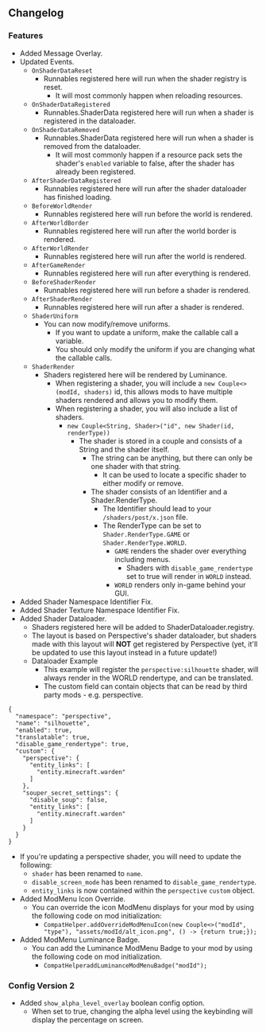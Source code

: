 ## Changelog  
### Features  
- Added Message Overlay.  
- Updated Events.  
  - `OnShaderDataReset`  
    - Runnables registered here will run when the shader registry is reset.  
      - It will most commonly happen when reloading resources.  
  - `OnShaderDataRegistered`  
    - Runnables.ShaderData registered here will run when a shader is registered in the dataloader.  
  - `OnShaderDataRemoved`  
    - Runnables.ShaderData registered here will run when a shader is removed from the dataloader.  
      - It will most commonly happen if a resource pack sets the shader's `enabled` variable to false, after the shader has already been registered.  
  - `AfterShaderDataRegistered`  
    - Runnables registered here will run after the shader dataloader has finished loading.  
  - `BeforeWorldRender`  
    - Runnables registered here will run before the world is rendered.  
  - `AfterWorldBorder`  
    - Runnables registered here will run after the world border is rendered.  
  - `AfterWorldRender`  
    - Runnables registered here will run after the world is rendered.  
  - `AfterGameRender`  
    - Runnables registered here will run after everything is rendered.  
  - `BeforeShaderRender`  
    - Runnables registered here will run before a shader is rendered.  
  - `AfterShaderRender`  
    - Runnables registered here will run after a shader is rendered.  
  - `ShaderUniform`  
    - You can now modify/remove uniforms.  
      - If you want to update a uniform, make the callable call a variable.  
      - You should only modify the uniform if you are changing what the callable calls.  
  - `ShaderRender`  
    - Shaders registered here will be rendered by Luminance.  
      - When registering a shader, you will include a `new Couple<>(modId, shaders)` id, this allows mods to have multiple shaders rendered and allows you to modify them.  
      - When registering a shader, you will also include a list of shaders.  
        - `new Couple<String, Shader>("id", new Shader(id, renderType))`
          - The shader is stored in a couple and consists of a String and the shader itself.  
            - The string can be anything, but there can only be one shader with that string.  
              - It can be used to locate a specific shader to either modify or remove.  
            - The shader consists of an Identifier and a Shader.RenderType.  
              - The Identifier should lead to your `/shaders/post/x.json` file.  
              - The RenderType can be set to `Shader.RenderType.GAME` or `Shader.RenderType.WORLD`.  
                - `GAME` renders the shader over everything including menus.  
                  - Shaders with `disable_game_rendertype` set to true will render in `WORLD` instead.  
                - `WORLD` renders only in-game behind your GUI.  
- Added Shader Namespace Identifier Fix.  
- Added Shader Texture Namespace Identifier Fix.  
- Added Shader Dataloader.  
  - Shaders registered here will be added to ShaderDataloader.registry.  
  - The layout is based on Perspective's shader dataloader, but shaders made with this layout will **NOT** get registered by Perspective (yet, it'll be updated to use this layout instead in a future update!)
  - Dataloader Example  
    - This example will register the `perspective:silhouette` shader, will always render in the WORLD rendertype, and can be translated.  
    - The custom field can contain objects that can be read by third party mods - e.g. perspective.  
```
{
  "namespace": "perspective",
  "name": "silhouette",
  "enabled": true,
  "translatable": true,
  "disable_game_rendertype": true,
  "custom": {
    "perspective": {
      "entity_links": [
        "entity.minecraft.warden"
      ]
    },
    "souper_secret_settings": {
      "disable_soup": false,
      "entity_links": [
        "entity.minecraft.warden"
      ]
    }
  }
}
```
  - If you're updating a perspective shader, you will need to update the following:  
    - `shader` has been renamed to `name`.  
    - `disable_screen_mode` has been renamed to `disable_game_rendertype`.  
    - `entity_links` is now contained within the `perspective` `custom` object.  
- Added ModMenu Icon Override.  
  - You can override the icon ModMenu displays for your mod by using the following code on mod initialization:  
    - `CompatHelper.addOverrideModMenuIcon(new Couple<>("modId", "type"), "assets/modId/alt_icon.png", () -> {return true;});`  
- Added ModMenu Luminance Badge.  
  - You can add the Luminance ModMenu Badge to your mod by using the following code on mod initialization.  
    - `CompatHelperaddLuminanceModMenuBadge("modId");`  
### Config Version 2  
- Added `show_alpha_level_overlay` boolean config option.  
  - When set to true, changing the alpha level using the keybinding will display the percentage on screen.